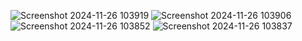 ![Screenshot 2024-11-26 103919](https://github.com/user-attachments/assets/6c28ae71-d5f0-4f74-a137-46f688fd40a2)
![Screenshot 2024-11-26 103906](https://github.com/user-attachments/assets/b96b63a7-48ca-4a1c-86eb-3d2d2b476302)
![Screenshot 2024-11-26 103852](https://github.com/user-attachments/assets/f612b7e7-ab38-4a19-95c5-39d5f27b59bb)
![Screenshot 2024-11-26 103837](https://github.com/user-attachments/assets/bfb6b990-6f71-4a06-93e7-82e19b95172b)
